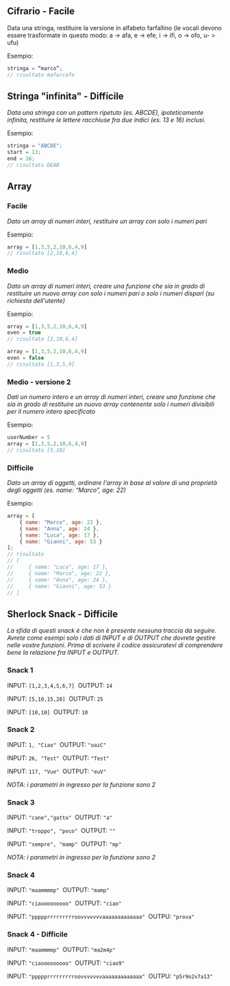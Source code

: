 ## **Cifrario - Facile**

Data una stringa, restituire la versione in alfabeto farfallino (le vocali devono essere trasformate in questo modo: a -> afa, e -> efe, i -> ifi, o -> ofo, u- > ufu)

Esempio:

```js
stringa = “marco”;
// risultato mafarcofo
```

## **Stringa "infinita" - Difficile**

*Data una stringa con un pattern ripetuto (es. ABCDE), ipoteticamente infinita, restituire le lettere racchiuse fra due indici (es. 13 e 16) inclusi.*

Esempio:

```jsx
stringa = "ABCDE";
start = 13;
end = 16;
// risultato DEAB
```

## **Array**

### Facile

*Dato un array di numeri interi, restituire un array con solo i numeri pari*

Esempio:

```jsx
array = [1,3,5,2,10,6,4,9]
// risultato [2,10,6,4]
```

### Medio

*Dato un array di numeri interi, creare una funzione che sia in grado di restituire un nuovo array con solo i numeri pari o solo i numeri dispari (su richiesta dell'utente)*

Esempio:

```jsx
array = [1,3,5,2,10,6,4,9]
even = true
// risultato [2,10,6,4]

array = [1,3,5,2,10,6,4,9]
even = false
// risultato [1,3,5,9]
```

### Medio - versione 2

*Dati un numero intero e un array di numeri interi, creare una funzione che sia in grado di restituire un nuovo array contenente solo i numeri divisibili per il numero intero specificato*

Esempio:

```jsx
userNumber = 5
array = [1,3,5,2,10,6,4,9]
// risultato [5,10]
```

### Difficile

*Dato un array di oggetti, ordinare l'array in base al valore di una proprietà degli oggetti (es. name: “Marco”, age: 22)*

Esempio:

```jsx
array = [
	{ name: "Marco", age: 22 },
	{ name: "Anna", age: 24 },
	{ name: "Luca", age: 17 },
	{ name: "Gianni", age: 53 }
];
// risultato
// [
//     { name: "Luca", age: 17 },
//     { name: "Marco", age: 22 },
//     { name: "Anna", age: 24 },
//     { name: "Gianni", age: 53 }
// ]
```

## **Sherlock Snack - Difficile**

*La sfida di questi snack è che non è presente nessuna traccia da seguire. Avrete come esempi solo i dati di INPUT e di OUTPUT che dovrete gestire nelle vostre funzioni.
Prima di scrivere il codice assicuratevi di comprendere bene la relazione fra INPUT e OUTPUT.*

### Snack 1

INPUT: `[1,2,3,4,5,6,7]` 
OUTPUT: `14` 

INPUT: `[5,10,15,20]` 
OUTPUT: `25` 

INPUT: `[10,10]` 
OUTPUT: `10`

### Snack 2

INPUT: `1, "Ciao"` 
OUTPUT: `"oaiC"` 

INPUT: `26, "Test"` 
OUTPUT: `"Test"` 

INPUT: `117, "Vue"` 
OUTPUT: `"euV"`

*NOTA: i parametri in ingresso per la funzione sono 2*

### Snack 3

INPUT: `"cane","gatto"` 
OUTPUT: `"a"` 

INPUT: `"troppo", "poco"` 
OUTPUT: `""` 

INPUT: `"sempre", "mamp"` 
OUTPUT: `"mp"`

*NOTA: i parametri in ingresso per la funzione sono 2*

### Snack 4

INPUT: `"maammmmp"` 
OUTPUT: `"mamp"` 

INPUT: `"ciaooooooooo"` 
OUTPUT: `"ciao"` 

INPUT: `"ppppprrrrrrrrroovvvvvvvaaaaaaaaaaaaa"` 
OUTPU: `"prova"`

### Snack 4 - Difficile

INPUT: `"maammmmp"` 
OUTPUT: `"ma2m4p"` 

INPUT: `"ciaooooooooo"` 
OUTPUT: `"ciao9"` 

INPUT: `"ppppprrrrrrrrroovvvvvvvaaaaaaaaaaaaa"` 
OUTPU: `"p5r9o2v7a13"`
